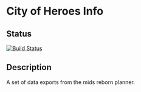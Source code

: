 # City of Heroes Info

## Status

[![Build Status](https://patrickhuber.visualstudio.com/Personal%20Projects/_apis/build/status/City%20of%20Heroes%20Planner?branchName=master)](https://patrickhuber.visualstudio.com/Personal%20Projects/_build/latest?definitionId=7&branchName=master)

## Description

A set of data exports from the mids reborn planner. 


